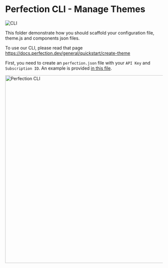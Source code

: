 # Perfection CLI - Manage Themes

<p>
    <img src="https://img.shields.io/badge/Perfection-CLI-8E6BC8" alt="CLI" />
</p>

This folder demonstrate how you should scaffold your configuration file, theme.js and components json files.

To use our CLI, please read that page https://docs.perfection.dev/general/quickstart/create-theme

First, you need to create an `perfection.json` file with your `API Key` and `Subscription ID`. An example is provided [in this file](perfection.json.example).

<img src="https://raw.githubusercontent.com/perfectiondotdev/perfection/main/assets/images/cli.png" width="600" alt="Perfection CLI" />
